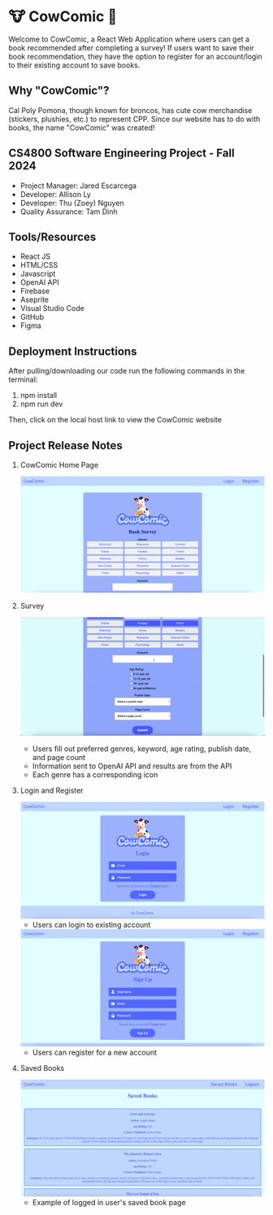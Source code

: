 # 🐮 CowComic 📘

Welcome to CowComic, a React Web Application where users can get a book recommended after completing a survey! If users want to save their book recommendation, they have the option to register for an account/login to their existing account to save books.  

## Why "CowComic"?

Cal Poly Pomona, though known for broncos, has cute cow merchandise (stickers, plushies, etc.) to represent CPP. Since our website has to do with books, the name "CowComic" was created!

## CS4800 Software Engineering Project - Fall 2024
- Project Manager: Jared Escarcega
- Developer: Allison Ly
- Developer: Thu (Zoey) Nguyen
- Quality Assurance: Tam Dinh

## Tools/Resources
- React JS
- HTML/CSS
- Javascript
- OpenAI API
- Firebase
- Aseprite
- Visual Studio Code
- GitHub
- Figma

## Deployment Instructions

After pulling/downloading our code run the following commands in the terminal:

1. npm install
2. npm run dev

Then, click on the local host link to view the CowComic website

## Project Release Notes
1. CowComic Home Page
   
   <img src="screenshots/CC_Home.png" alt="screenshot cowcomic home page" width="600">
2. Survey

   ![](CowComicDemo.gif)

   - Users fill out preferred genres, keyword, age rating, publish date, and page count
   - Information sent to OpenAI API and results are from the API
   - Each genre has a corresponding icon
    
3. Login and Register

   <img src="screenshots/CC_Login.png" alt="screenshot of cowcomic login page" width="600"/>
   
      - Users can login to existing account
   <img src="screenshots/CC_Register.png" alt="screenshot of cowcomic register page" width="600"/>
   
      - Users can register for a new account

4. Saved Books

   <img src="screenshots/CC_SavedBooks.png" alt="screenshot of cowcomic saved books page" width="600"/>
   
      - Example of logged in user's saved book page

